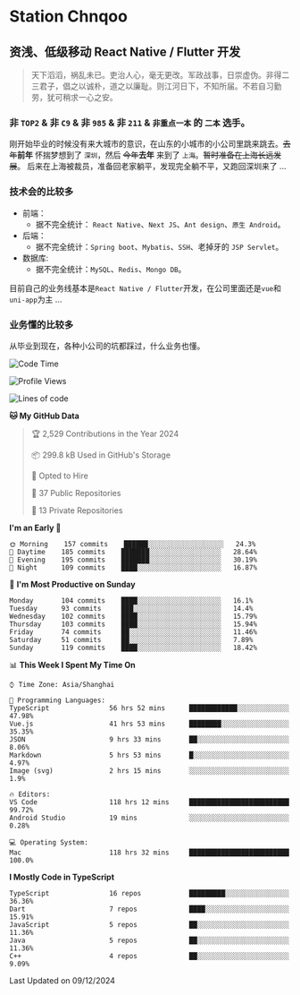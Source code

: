 # Station Chnqoo

## 资浅、低级移动 React Native / Flutter 开发

> 天下滔滔，祸乱未已。吏治人心，毫无更改。军政战事，日崇虚伪。非得二三君子，倡之以诚朴，道之以廉耻。则江河日下，不知所届。不若自习勤劳，犹可稍求一心之安。

### 非 `TOP2` & 非 `C9` & 非 `985` & 非 `211` & `非重点一本` 的 `二本` 选手。

刚开始毕业的时候没有来大城市的意识，在山东的小城市的小公司里跳来跳去。~~去年~~**前年** 怀揣梦想到了 `深圳`，然后 ~~今年~~**去年** 来到了 `上海`。~~暂时准备在上海长远发展~~。
后来在上海被裁员，准备回老家躺平，发现完全躺不平，又跑回深圳来了 ...

### 技术会的比较多

- 前端：
  - 据不完全统计： `React Native`、`Next JS`、`Ant design`、`原生 Android`。
- 后端：
  - 据不完全统计：`Spring boot`、`Mybatis`、`SSH`、老掉牙的 `JSP Servlet`。
- 数据库:
  - 据不完全统计：`MySQL`、`Redis`、`Mongo DB`。

目前自己的业务线基本是`React Native / Flutter`开发，在公司里面还是`vue`和`uni-app`为主 ...

### 业务懂的比较多

从毕业到现在，各种小公司的坑都踩过，什么业务也懂。

<!--START_SECTION:waka-->
![Code Time](http://img.shields.io/badge/Code%20Time-6%2C899%20hrs%205%20mins-blue)

![Profile Views](http://img.shields.io/badge/Profile%20Views-0-blue)

![Lines of code](https://img.shields.io/badge/From%20Hello%20World%20I%27ve%20Written-492%20Thousand%20lines%20of%20code-blue)

**🐱 My GitHub Data** 

> 🏆 2,529 Contributions in the Year 2024
 > 
> 📦 299.8 kB Used in GitHub's Storage 
 > 
> 💼 Opted to Hire
 > 
> 📜 37 Public Repositories 
 > 
> 🔑 13 Private Repositories  
 > 
**I'm an Early 🐤** 

```text
🌞 Morning    157 commits    ██████░░░░░░░░░░░░░░░░░░░   24.3% 
🌆 Daytime    185 commits    ███████░░░░░░░░░░░░░░░░░░   28.64% 
🌃 Evening    195 commits    ███████░░░░░░░░░░░░░░░░░░   30.19% 
🌙 Night      109 commits    ████░░░░░░░░░░░░░░░░░░░░░   16.87%

```
📅 **I'm Most Productive on Sunday** 

```text
Monday       104 commits    ████░░░░░░░░░░░░░░░░░░░░░   16.1% 
Tuesday      93 commits     ███░░░░░░░░░░░░░░░░░░░░░░   14.4% 
Wednesday    102 commits    ████░░░░░░░░░░░░░░░░░░░░░   15.79% 
Thursday     103 commits    ████░░░░░░░░░░░░░░░░░░░░░   15.94% 
Friday       74 commits     ██░░░░░░░░░░░░░░░░░░░░░░░   11.46% 
Saturday     51 commits     ██░░░░░░░░░░░░░░░░░░░░░░░   7.89% 
Sunday       119 commits    ████░░░░░░░░░░░░░░░░░░░░░   18.42%

```


📊 **This Week I Spent My Time On** 

```text
⌚︎ Time Zone: Asia/Shanghai

💬 Programming Languages: 
TypeScript               56 hrs 52 mins      ████████████░░░░░░░░░░░░░   47.98% 
Vue.js                   41 hrs 53 mins      ████████░░░░░░░░░░░░░░░░░   35.35% 
JSON                     9 hrs 33 mins       ██░░░░░░░░░░░░░░░░░░░░░░░   8.06% 
Markdown                 5 hrs 53 mins       █░░░░░░░░░░░░░░░░░░░░░░░░   4.97% 
Image (svg)              2 hrs 15 mins       ░░░░░░░░░░░░░░░░░░░░░░░░░   1.9%

🔥 Editors: 
VS Code                  118 hrs 12 mins     █████████████████████████   99.72% 
Android Studio           19 mins             ░░░░░░░░░░░░░░░░░░░░░░░░░   0.28%

💻 Operating System: 
Mac                      118 hrs 32 mins     █████████████████████████   100.0%

```

**I Mostly Code in TypeScript** 

```text
TypeScript               16 repos            █████████░░░░░░░░░░░░░░░░   36.36% 
Dart                     7 repos             ████░░░░░░░░░░░░░░░░░░░░░   15.91% 
JavaScript               5 repos             ██░░░░░░░░░░░░░░░░░░░░░░░   11.36% 
Java                     5 repos             ██░░░░░░░░░░░░░░░░░░░░░░░   11.36% 
C++                      4 repos             ██░░░░░░░░░░░░░░░░░░░░░░░   9.09%

```



 Last Updated on 09/12/2024
<!--END_SECTION:waka-->

<!---
ChenqiaoStation/ChenqiaoStation is a ✨ special ✨ repository because its `README.md` (this file) appears on your GitHub profile.
You can click the Preview link to take a look at your changes.
--->
